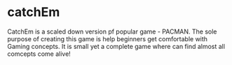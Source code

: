 catchEm
=======

CatchEm is a scaled down version pf popular game - PACMAN. The sole purpose of creating this game is help beginners get comfortable with Gaming concepts. It is small yet a complete game where can find almost all comcepts come alive!
